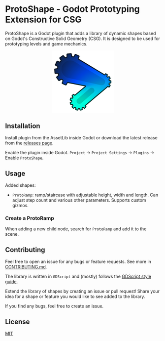 # ProtoShape - Godot Prototyping Extension for CSG

ProtoShape is a Godot plugin that adds a library of dynamic shapes based on Godot's Constructive Solid Geometry (CSG). It is designed to be used for prototyping levels and game mechanics.

<!-- Icon (addons/proto_shape/icon/proto-shape-icon.png) -->
<img src="addons/proto_shape/icon/proto-shape-icon.png" style="height: 40%; width: 40%; margin: 0 auto; display: block">

## Installation

Install plugin from the AssetLib inside Godot or download the latest release from the [releases page](https://github.com/HLCaptain/proto-shape/releases/latest).

Enable the plugin inside Godot. `Project` -> `Project Settings` -> `Plugins` -> Enable `ProtoShape`.

## Usage

Added shapes:

- `ProtoRamp`: ramp/staircase with adjustable height, width and length. Can adjust step count and various other parameters. Supports custom gizmos.

### Create a ProtoRamp

When adding a new child node, search for `ProtoRamp` and add it to the scene.

<!-- Add workflow snipets and video of a demo map -->

## Contributing

Feel free to open an issue for any bugs or feature requests. See more in [CONTRIBUTING.md](CONTRIBUTING.md).

The library is written in `GDScript` and (mostly) follows the [GDScript style guide](https://docs.godotengine.org/en/stable/tutorials/scripting/gdscript/gdscript_styleguide.html).

Extend the library of shapes by creating an issue or pull request! Share your idea for a shape or feature you would like to see added to the library.

If you find any bugs, feel free to create an issue.

## License

[MIT](https://choosealicense.com/licenses/mit/)
